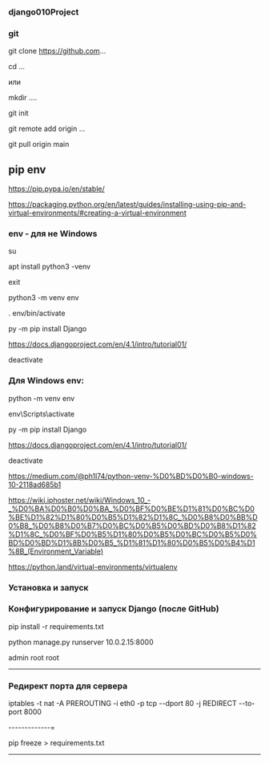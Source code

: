 ### django010Project


### git

git clone https://github.com...

cd ... 

или

mkdir ....

git init

git remote add origin ...

git pull origin main

## pip env


https://pip.pypa.io/en/stable/

https://packaging.python.org/en/latest/guides/installing-using-pip-and-virtual-environments/#creating-a-virtual-environment


### env - для не Windows 

su

apt install python3 -venv

exit

python3 -m venv env

. env/bin/activate

py -m pip install Django

https://docs.djangoproject.com/en/4.1/intro/tutorial01/

deactivate

### Для Windows env: 

python -m venv env

env\Scripts\activate

py -m pip install Django

https://docs.djangoproject.com/en/4.1/intro/tutorial01/

deactivate

https://medium.com/@ph1l74/python-venv-%D0%BD%D0%B0-windows-10-2118ad685b1 

https://wiki.iphoster.net/wiki/Windows_10_-_%D0%BA%D0%B0%D0%BA_%D0%BF%D0%BE%D1%81%D0%BC%D0%BE%D1%82%D1%80%D0%B5%D1%82%D1%8C_%D0%B8%D0%BB%D0%B8_%D0%B8%D0%B7%D0%BC%D0%B5%D0%BD%D0%B8%D1%82%D1%8C_%D0%BF%D0%B5%D1%80%D0%B5%D0%BC%D0%B5%D0%BD%D0%BD%D1%8B%D0%B5_%D1%81%D1%80%D0%B5%D0%B4%D1%8B_(Environment_Variable)

https://python.land/virtual-environments/virtualenv


### Установка и запуск



### Конфигурирование и запуск Django (после GitHub)

pip install -r requirements.txt

python manage.py runserver 10.0.2.15:8000

admin root root

------------

### Редирект порта для сервера
iptables -t nat -A PREROUTING -i eth0 -p tcp --dport 80 -j REDIRECT --to-port 8000

-------------=

pip freeze > requirements.txt


--------------------


